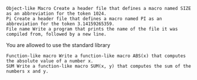 

    Object-like Macro Create a header file that defines a macro named SIZE as an abbreviation for the token 1024.
    Pi Create a header file that defines a macro named PI as an abbreviation for the token 3.14159265359.
    File name Write a program that prints the name of the file it was compiled from, followed by a new line.

You are allowed to use the standard library

    Function-like macro Write a function-like macro ABS(x) that computes the absolute value of a number x.
    SUM Write a function-like macro SUM(x, y) that computes the sum of the numbers x and y.

